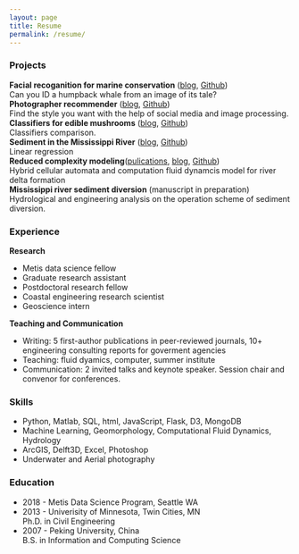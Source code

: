 ```yaml
---
layout: page
title: Resume
permalink: /resume/
---
```


### Projects
**Facial recoganition for marine conservation** ([blog](...), [Github]())  
Can you ID a humpback whale from an image of its tale?  
**Photographer recommender** ([blog](...), [Github]())  
Find the style you want with the help of social media and image processing.  
**Classifiers for edible mushrooms** ([blog](...), [Github]())  
Classifiers comparison.  
**Sediment in the Mississippi River** ([blog](...), [Github]())  
Linear regression  
**Reduced complexity modeling**([pulications](...), [blog](...), [Github](...))  
Hybrid cellular automata and computation fluid dynamcis model for river delta formation   
**Mississippi river sediment diversion** (manuscript in preparation)  
Hydrological and engineering analysis on the operation scheme of sediment diversion.

### Experience
**Research**
* Metis data science fellow
* Graduate research assistant
* Postdoctoral research fellow
* Coastal engineering research scientist
* Geoscience intern

**Teaching and Communication**
* Writing: 5 first-author publications in peer-reviewed journals, 10+ engineering consulting reports for goverment agencies
* Teaching: fluid dyamics, computer, summer institute
* Communication: 2 invited talks and keynote speaker. Session chair and convenor for conferences.


### Skills
* Python, Matlab, SQL, html, JavaScript, Flask, D3, MongoDB   
* Machine Learning, Geomorphology, Computational Fluid Dynamics, Hydrology  
* ArcGIS, Delft3D, Excel, Photoshop  
* Underwater and Aerial photography

### Education
* 2018 - Metis Data Science Program, Seattle WA
* 2013 - Univerisity of Minnesota, Twin Cities, MN   
Ph.D. in Civil Engineering
* 2007 - Peking University, China   
B.S. in Information and Computing Science

